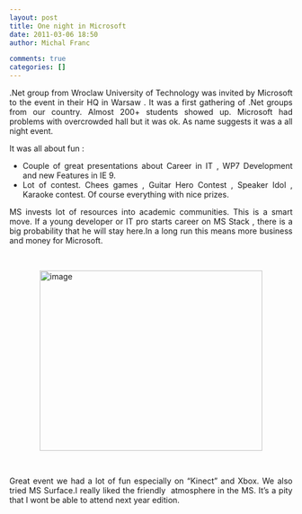 ```yaml
---
layout: post
title: One night in Microsoft
date: 2011-03-06 18:50
author: Michal Franc

comments: true
categories: []
---
```

<p align="justify">.Net group from Wroclaw University of Technology was invited by Microsoft to the event in their HQ in Warsaw . It was a first gathering of .Net groups from our country. Almost 200+ students showed up. Microsoft had problems with overcrowded hall but it was ok. As name suggests it was a all night event.</p>  <p align="justify">It was all about fun :</p>  <ul>   <li>     <div align="justify">Couple of great presentations about Career in IT , WP7 Development and new Features in IE 9. </div>   </li>    <li>     <div align="justify">Lot of contest. Chees games , Guitar Hero Contest , Speaker Idol , Karaoke contest. Of course everything with nice prizes. </div>   </li> </ul>  <p align="justify">MS invests lot of resources into academic communities. This is a smart move. If a young developer or IT pro starts career on MS Stack , there is a big probability that he will stay here.In a long run this means more business and money for Microsoft. </p>  <p align="justify">&#160;</p>  <p align="justify"><a href="http://lammichalfranc.files.wordpress.com/2011/03/image.png"><img style="background-image:none;padding-left:0;padding-right:0;display:block;float:none;padding-top:0;border-width:0;margin:0 auto 5px;" title="image" border="0" alt="image" src="http://lammichalfranc.files.wordpress.com/2011/03/image_thumb.png" width="396" height="321" /></a></p>  <p align="justify">&#160;</p>  <p align="justify">Great event we had a lot of fun especially on “Kinect” and Xbox. We also tried MS Surface.I really liked the friendly&#160; atmosphere in the MS. It’s a pity that I wont be able to attend next year edition.</p>
